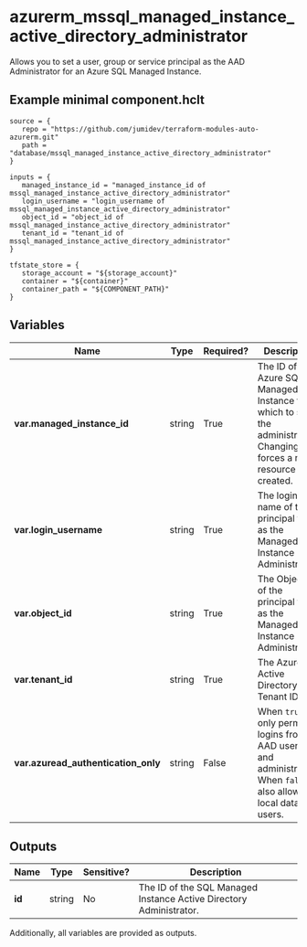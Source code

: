 # azurerm_mssql_managed_instance_active_directory_administrator

Allows you to set a user, group or service principal as the AAD Administrator for an Azure SQL Managed Instance.

## Example minimal component.hclt

```hcl
source = {
   repo = "https://github.com/jumidev/terraform-modules-auto-azurerm.git" 
   path = "database/mssql_managed_instance_active_directory_administrator" 
}

inputs = {
   managed_instance_id = "managed_instance_id of mssql_managed_instance_active_directory_administrator" 
   login_username = "login_username of mssql_managed_instance_active_directory_administrator" 
   object_id = "object_id of mssql_managed_instance_active_directory_administrator" 
   tenant_id = "tenant_id of mssql_managed_instance_active_directory_administrator" 
}

tfstate_store = {
   storage_account = "${storage_account}" 
   container = "${container}" 
   container_path = "${COMPONENT_PATH}" 
}

```

## Variables

| Name | Type | Required? |  Description |
| ---- | ---- | --------- |  ----------- |
| **var.managed_instance_id** | string | True | The ID of the Azure SQL Managed Instance for which to set the administrator. Changing this forces a new resource to be created. | 
| **var.login_username** | string | True | The login name of the principal to set as the Managed Instance Administrator. | 
| **var.object_id** | string | True | The Object ID of the principal to set as the Managed Instance Administrator. | 
| **var.tenant_id** | string | True | The Azure Active Directory Tenant ID. | 
| **var.azuread_authentication_only** | string | False | When `true`, only permit logins from AAD users and administrators. When `false`, also allow local database users. | 



## Outputs

| Name | Type | Sensitive? | Description |
| ---- | ---- | --------- | --------- |
| **id** | string | No  | The ID of the SQL Managed Instance Active Directory Administrator. | 

Additionally, all variables are provided as outputs.
